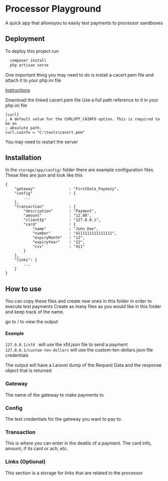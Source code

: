 
# Processor Playground

A quick app that allowsyou to easily test payments to processor sandboxes


## Deployment

To deploy this project run

```bash
  composer install
  php artisan serve
```

One important thing you may need to do is install a cacert.pem file and attach it to your php.ini file

[Instructions](https://stackoverflow.com/questions/48971125/ssl-certificate-on-laravel-development/48974427#48974427)

Download the linked cacert.pem file
Use a full path reference to it in your php.ini file
```
[curl]
; A default value for the CURLOPT_CAINFO option. This is required to be an
; absolute path.
curl.cainfo = "C:\tools\cacert.pem"
```
You may need to restart the server
## Installation

In the `storage/app/config/` folder there are example configuration files. These files are json and look like this


    {
        "gateway"				: "FirstData_Payeezy",
        "config"				: {
            ...
        },
        "transaction"			: {
            "description"   	: "Payment",
            "amount"     		: "12.00",
            "clientIp" 			: "127.0.0.1",
            "card"   			: {
                "name"			: "John Doe",
                "number"		: "4111111111111111",
                "expiryMonth"	: "12",
                "expiryYear"	: "22",
                "cvv"			: "411"
            }
        },
        "links": {
            ...
        }
    }

## How to use
You can copy these files and create new ones in this folder in order to execute test payments
Create as many files as you would like in this folder and keep track of the name.

go to <url>/<name-of-file> to view the output
#### Example
 `127.0.0.1/xfd ` will use the xfd.json file to send a payment
 `127.0.0.1/custom-ten-dollars` will use the custom-ten-dollars.json file credentials

The output will have a Laravel dump of the Request Data and the response object that is returned


### Gateway

The name of the gateway to make payments to

### Config

The test credentials for the gateway you want to pay to.

### Transaction

This is where you can enter in the deatils of a payment. The card info, amount, if its card or ach, etc.

### Links (Optional)

This section is a storage for links that are related to the processor



